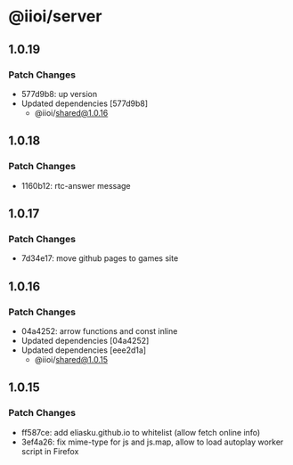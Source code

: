 # @iioi/server

## 1.0.19

### Patch Changes

-   577d9b8: up version
-   Updated dependencies [577d9b8]
    -   @iioi/shared@1.0.16

## 1.0.18

### Patch Changes

-   1160b12: rtc-answer message

## 1.0.17

### Patch Changes

-   7d34e17: move github pages to games site

## 1.0.16

### Patch Changes

-   04a4252: arrow functions and const inline
-   Updated dependencies [04a4252]
-   Updated dependencies [eee2d1a]
    -   @iioi/shared@1.0.15

## 1.0.15

### Patch Changes

-   ff587ce: add eliasku.github.io to whitelist (allow fetch online info)
-   3ef4a26: fix mime-type for js and js.map, allow to load autoplay worker script in Firefox
